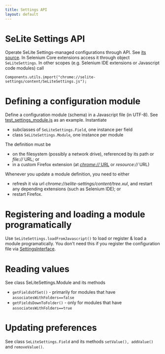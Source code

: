 ```yaml
---
title: Settings API
layout: default
---
```


# SeLite Settings API #
Operate SeLite Settings-managed configurations through API. See [its source](https://code.google.com/p/selite/source/browse/settings/src/chrome/content/SeLiteSettings.js). In Selenium Core extensions access it through object `SeLiteSettings`. In other scopes (e.g. Selenium IDE extensions or Javascript code modules) call

```
Components.utils.import("chrome://selite-settings/content/SeLiteSettings.js");
```

# Defining a configuration module
Define a configuration module (schema) in a Javascript file (in UTF-8). See [test\_settings\_module.js](https://github.com/selite/selite/blob/master/settings/test_settings_module.js) as an example. Instantiate

  * subclasses of `SeLiteSettings.Field`, one instance per field
  * class `SeLiteSettings.Module`, one instance per module

The definition must be

  * on the filesystem (possibly a network drive), referenced by its path or _file://_ URL; or
  * in a custom Firefox extension (at [_chrome://_ URL](AboutDocumentation#firefox-chrome-urls-for-documentation-and-gui) or _resource://_ URL)

Whenever you update a module definition, you need to either

  * refresh it via url _chrome://selite-settings/content/tree.xul_, and restart any depending extensions (such as Selenium IDE); or
  * restart Firefox.

# Registering and loading a module programatically #
Use `SeLiteSettings.loadFromJavascript()` to load or register & load a module programatically. You don't need this if you register the configuration file via [SettingsInterface](SettingsInterface).

# Reading values #
See class SeLiteSettings.Module and its methods

  * `getFieldsOfSet()` - primarily for modules that have `associatesWithFolders==false`
  * `getFieldsDownToFolder()` - only for modules that have `associatesWithFolders==true`

# Updating preferences #
See class `SeLiteSettings.Field` and its methods `setValue(), addValue()` and `removeValue()`.